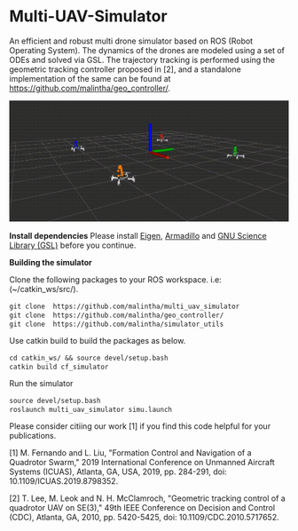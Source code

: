 # Multi-UAV-Simulator

An efficient and robust multi drone simulator based on ROS (Robot Operating System). The dynamics of the drones are modeled using a set of ODEs and solved via GSL. The trajectory tracking is performed using the geometric tracking controller proposed in [2], and a standalone implementation of the same can be found at https://github.com/malintha/geo_controller/.

![Cover Image](https://raw.githubusercontent.com/Malintha/multi_uav_simulator/master/cover.gif)

**Install dependencies**
Please install [Eigen](http://eigen.tuxfamily.org/index.php?title=Main_Page), [Armadillo](https://www.uio.no/studier/emner/matnat/fys/FYS4411/v13/guides/installing-armadillo/) and [GNU Science Library (GSL)](https://www.gnu.org/software/gsl/) before you continue.

**Building the simulator**

Clone the following packages to your ROS workspace. i.e: (~/catkin_ws/src/). 

    git clone  https://github.com/malintha/multi_uav_simulator
    git clone  https://github.com/malintha/geo_controller/
    git clone  https://github.com/malintha/simulator_utils
    
Use catkin build to build the packages as below.
    
    cd catkin_ws/ && source devel/setup.bash
    catkin build cf_simulator

Run the simulator

    source devel/setup.bash
    roslaunch multi_uav_simulator simu.launch

Please consider citiing our work [1] if you find this code helpful for your publications.

[1] M. Fernando and L. Liu, "Formation Control and Navigation of a Quadrotor Swarm," 2019 International Conference on Unmanned Aircraft Systems (ICUAS), Atlanta, GA, USA, 2019, pp. 284-291, doi: 10.1109/ICUAS.2019.8798352.

[2] T. Lee, M. Leok and N. H. McClamroch, "Geometric tracking control of a quadrotor UAV on SE(3)," 49th IEEE Conference on Decision and Control (CDC), Atlanta, GA, 2010, pp. 5420-5425, doi: 10.1109/CDC.2010.5717652.